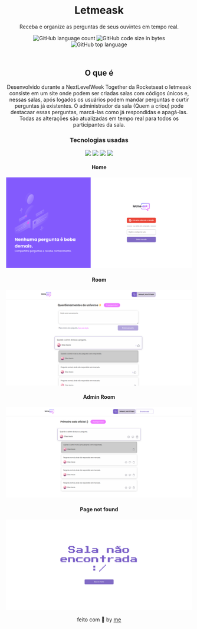 <header>
  <h1  align='center'>Letmeask</h1>
  <p  align='center'>Receba e organize as perguntas de seus ouvintes em tempo real.</p>
  <p align='center'>
  <img alt="GitHub language count" src="https://img.shields.io/github/languages/count/eliasinacio/letmeask">
  <img alt="GitHub code size in bytes" src="https://img.shields.io/github/languages/code-size/eliasinacio/letmeask?color=orange">
  <img alt="GitHub top language" src="https://img.shields.io/github/languages/top/eliasinacio/letmeask?color=green">
  </p>
</header>

<main>
  <h2  align='center'>O que é</h2>
  <p  align='center'>Desenvolvido durante a NextLevelWeek Together da Rocketseat o letmeask consiste em um site onde podem ser criadas salas com códigos únicos e, nessas salas, após logados os usuários podem mandar perguntas e curtir perguntas já existentes. O administrador da sala (Quem a criou) pode destacaar essas perguntas, marcá-las como já respondidas e apagá-las. Todas as alterações são atualizadas em tempo real para todos os participantes da sala.
  </p>
  
  <h3 align='center'>Tecnologias usadas</h3>
  <p align='center'>
    <img src="https://img.icons8.com/officel/36/000000/react.png"/>
    <img src="https://img.icons8.com/color/36/000000/sass.png"/>
    <img src="https://img.icons8.com/color/36/000000/typescript.png"/>
    <img src="https://img.icons8.com/color/36/000000/firebase.png"/>
  </p>
  
  <h4  align='center'>Home</h4>
  <img src="https://github.com/eliasinacio/letmeask/blob/c07e86fe0e02f9e97b1486cb9867dd212bb6c452/src/assets/images/home.png" alt="Imagem da home do letme ask">

  <h4  align='center'>Room</h4>
  <img src="https://github.com/eliasinacio/letmeask/blob/c07e86fe0e02f9e97b1486cb9867dd212bb6c452/src/assets/images/user-non-admin.png" alt="imagem da sala vista por um usuário normal">

  <h4  align='center'>Admin Room</h4>
  <img src="https://github.com/eliasinacio/letmeask/blob/c07e86fe0e02f9e97b1486cb9867dd212bb6c452/src/assets/images/user-admin.png" alt="imagem da sala vista pelo admin">

  <h4  align='center'>Page not found</h4>
  <img src="https://github.com/eliasinacio/letmeask/blob/c07e86fe0e02f9e97b1486cb9867dd212bb6c452/src/assets/images/page-not-found.png" alt="imagem de página não encontrada">

</main>

<footer>
  <p align='center'>feito com 💙 by <a href="https://github.com/eliasinacio/">me</a></p>
</footer>
